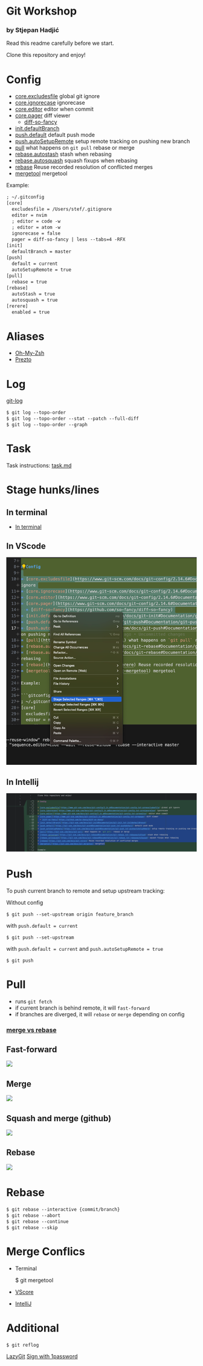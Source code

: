 # Git Workshop
### by Stjepan Hadjić

Read this readme carefully before we start.

Clone this repository and enjoy!

# Config

* [core.excludesfile](https://www.git-scm.com/docs/git-config/2.14.6#Documentation/git-config.txt-coreexcludesFile) global git ignore
* [core.ignorecase](https://www.git-scm.com/docs/git-config/2.14.6#Documentation/git-config.txt-coreignoreCase) ignorecase
* [core.editor](https://www.git-scm.com/docs/git-config/2.14.6#Documentation/git-config.txt-coreeditor) editor when commit
* [core.pager](https://www.git-scm.com/docs/git-config/2.14.6#Documentation/git-config.txt-corepager) diff viewer
  * [diff-so-fancy](https://github.com/so-fancy/diff-so-fancy)
* [init.defaultBranch](https://git-scm.com/docs/git-init#Documentation/git-init.txt-initdefaultBranch)
* [push.default](https://git-scm.com/docs/git-push#Documentation/git-push.txt-pushdefault) default push mode
* [push.autoSetupRemote](https://git-scm.com/docs/git-push#Documentation/git-push.txt-pushautoSetupRemote) setup remote tracking on pushing new branch
* [pull](https://git-scm.com/docs/git-pull) what happens on `git pull` rebase or merge
* [rebase.autostash](https://git-scm.com/docs/git-rebase#Documentation/git-rebase.txt-rebaseautoStash) stash when rebasing
* [rebase.autosquash](https://git-scm.com/docs/git-rebase#Documentation/git-rebase.txt-rebaseautoSquash) squash fixups when rebasing
* [rebase](https://git-scm.com/docs/git-rerere) Reuse recorded resolution of conflicted merges
* [mergetool](https://git-scm.com/docs/git-mergetool) mergetool

Example:

```gitconfig
; ~/.gitconfig
[core]
  excludesfile = /Users/stef/.gitignore
  editor = nvim
  ; editor = code -w
  ; editor = atom -w
  ignorecase = false
  pager = diff-so-fancy | less --tabs=4 -RFX
[init]
  defaultBranch = master
[push]
  default = current
  autoSetupRemote = true
[pull]
  rebase = true
[rebase]
  autoStash = true
  autosquash = true
[rerere]
  enabled = true
```

# Aliases
* [Oh-My-Zsh](https://github.com/ohmyzsh/ohmyzsh/blob/master/plugins/git/git.plugin.zsh)
* [Prezto](https://github.com/sorin-ionescu/prezto/blob/master/modules/git/alias.zsh)

# Log

[git-log](https://git-scm.com/docs/git-log)

    $ git log --topo-order
    $ git log --topo-order --stat --patch --full-diff
    $ git log --topo-order --graph

# Task

Task instructions: [task.md](task.md)

# Stage hunks/lines

## In terminal
* [In terminal](https://git-scm.com/book/en/v2/Git-Tools-Interactive-Staging)

## In VScode
![](imgs/vscode_stage_lines.png)

## In Intellij
![](imgs/intellij_stage_lines.png)

# Push

To push current branch to remote and setup upstream tracking:

Without config

    $ git push --set-upstream origin feature_branch

with `push.default = current`

    $ git push --set-upstream

with `push.default = current` and `push.autoSetupRemote = true`

    $ git push

# Pull

* runs `git fetch`
* if current branch is behind remote, it will `fast-forward`
* if branches are diverged, it will `rebase` or `merge` depending on config

### [merge vs rebase](https://medium.com/pranayaggarwal25/git-merge-rebase-d8b91825bbb1)

## Fast-forward
![](https://miro.medium.com/v2/resize:fit:720/format:webp/0*GhW5WSCRH1dneU6c.gif)

## Merge
![](https://miro.medium.com/v2/resize:fit:720/format:webp/0*DHmWhgEMZOSW3OVz.gif)

## Squash and merge (github)
![](https://i.stack.imgur.com/Lh9LK.png)

## Rebase
![](https://miro.medium.com/v2/resize:fit:720/format:webp/0*1VkO0oTn-PPPzJmx.gif)

# Rebase

    $ git rebase --interactive {commit/branch}
    $ git rebase --abort
    $ git rebase --continue
    $ git rebase --skip

# Merge Conflics

* Terminal


    $ git mergetool

* [VScore](https://code.visualstudio.com/docs/sourcecontrol/overview#_merge-conflicts)
* [IntelliJ](https://www.jetbrains.com/help/idea/resolve-conflicts.html)

# Additional

    $ git reflog

[LazyGit](https://github.com/jesseduffield/lazygit)
[Sign with 1password](https://blog.1password.com/git-commit-signing/)
